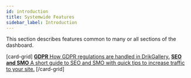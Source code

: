 ```yaml
---
id: introduction
title: Systemwide Features
sidebar_label: Introduction
---
```

This section describes features common to many or all sections of the dashboard.

[card-grid]
[**GDPR** How GDPR regulations are handled in DrikGallery.](dashboard/systemwide/gdpr.md)
[**SEO and SMO** A short guide to SEO and SMO with quick tips to increase traffic to your site.](dashboard/systemwide/seo-smo.md)
[/card-grid]